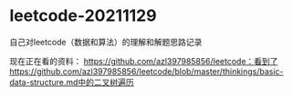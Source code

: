 # leetcode-20211129
自己对leetcode（数据和算法）的理解和解题思路记录

现在正在看的资料：
https://github.com/azl397985856/leetcode：看到了https://github.com/azl397985856/leetcode/blob/master/thinkings/basic-data-structure.md中的二叉树遍历
